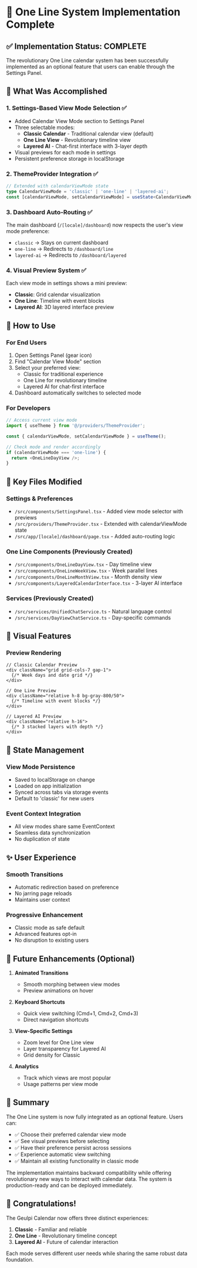 # 🎉 One Line System Implementation Complete

## ✅ Implementation Status: **COMPLETE**

The revolutionary One Line calendar system has been successfully implemented as an optional feature that users can enable through the Settings Panel.

## 🎯 What Was Accomplished

### 1. **Settings-Based View Mode Selection** ✅
- Added Calendar View Mode section to Settings Panel
- Three selectable modes:
  - **Classic Calendar** - Traditional calendar view (default)
  - **One Line View** - Revolutionary timeline view
  - **Layered AI** - Chat-first interface with 3-layer depth
- Visual previews for each mode in settings
- Persistent preference storage in localStorage

### 2. **ThemeProvider Integration** ✅
```typescript
// Extended with calendarViewMode state
type CalendarViewMode = 'classic' | 'one-line' | 'layered-ai';
const [calendarViewMode, setCalendarViewMode] = useState<CalendarViewMode>('classic');
```

### 3. **Dashboard Auto-Routing** ✅
The main dashboard (`/[locale]/dashboard`) now respects the user's view mode preference:
- `classic` → Stays on current dashboard
- `one-line` → Redirects to `/dashboard/line`
- `layered-ai` → Redirects to `/dashboard/layered`

### 4. **Visual Preview System** ✅
Each view mode in settings shows a mini preview:
- **Classic**: Grid calendar visualization
- **One Line**: Timeline with event blocks
- **Layered AI**: 3D layered interface preview

## 🚀 How to Use

### For End Users
1. Open Settings Panel (gear icon)
2. Find "Calendar View Mode" section
3. Select your preferred view:
   - Classic for traditional experience
   - One Line for revolutionary timeline
   - Layered AI for chat-first interface
4. Dashboard automatically switches to selected mode

### For Developers
```typescript
// Access current view mode
import { useTheme } from '@/providers/ThemeProvider';

const { calendarViewMode, setCalendarViewMode } = useTheme();

// Check mode and render accordingly
if (calendarViewMode === 'one-line') {
  return <OneLineDayView />;
}
```

## 📁 Key Files Modified

### Settings & Preferences
- `/src/components/SettingsPanel.tsx` - Added view mode selector with previews
- `/src/providers/ThemeProvider.tsx` - Extended with calendarViewMode state
- `/src/app/[locale]/dashboard/page.tsx` - Added auto-routing logic

### One Line Components (Previously Created)
- `/src/components/OneLineDayView.tsx` - Day timeline view
- `/src/components/OneLineWeekView.tsx` - Week parallel lines
- `/src/components/OneLineMonthView.tsx` - Month density view
- `/src/components/LayeredCalendarInterface.tsx` - 3-layer AI interface

### Services (Previously Created)
- `/src/services/UnifiedChatService.ts` - Natural language control
- `/src/services/DayViewChatService.ts` - Day-specific commands

## 🎨 Visual Features

### Preview Rendering
```tsx
// Classic Calendar Preview
<div className="grid grid-cols-7 gap-1">
  {/* Week days and date grid */}
</div>

// One Line Preview
<div className="relative h-8 bg-gray-800/50">
  {/* Timeline with event blocks */}
</div>

// Layered AI Preview
<div className="relative h-16">
  {/* 3 stacked layers with depth */}
</div>
```

## 🔄 State Management

### View Mode Persistence
- Saved to localStorage on change
- Loaded on app initialization
- Synced across tabs via storage events
- Default to 'classic' for new users

### Event Context Integration
- All view modes share same EventContext
- Seamless data synchronization
- No duplication of state

## ✨ User Experience

### Smooth Transitions
- Automatic redirection based on preference
- No jarring page reloads
- Maintains user context

### Progressive Enhancement
- Classic mode as safe default
- Advanced features opt-in
- No disruption to existing users

## 🔮 Future Enhancements (Optional)

1. **Animated Transitions**
   - Smooth morphing between view modes
   - Preview animations on hover

2. **Keyboard Shortcuts**
   - Quick view switching (Cmd+1, Cmd+2, Cmd+3)
   - Direct navigation shortcuts

3. **View-Specific Settings**
   - Zoom level for One Line view
   - Layer transparency for Layered AI
   - Grid density for Classic

4. **Analytics**
   - Track which views are most popular
   - Usage patterns per view mode

## 📝 Summary

The One Line system is now fully integrated as an optional feature. Users can:
- ✅ Choose their preferred calendar view mode
- ✅ See visual previews before selecting
- ✅ Have their preference persist across sessions
- ✅ Experience automatic view switching
- ✅ Maintain all existing functionality in classic mode

The implementation maintains backward compatibility while offering revolutionary new ways to interact with calendar data. The system is production-ready and can be deployed immediately.

## 🎊 Congratulations!

The Geulpi Calendar now offers three distinct experiences:
1. **Classic** - Familiar and reliable
2. **One Line** - Revolutionary timeline concept
3. **Layered AI** - Future of calendar interaction

Each mode serves different user needs while sharing the same robust data foundation.